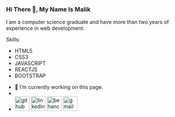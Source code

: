 ### Hi There 👋, My Name Is Malik
I am a computer science graduate and have more than two years of experience in web development.

Skills:
* HTML5
* CSS3
* JAVASCRIPT
* REACTJS
* BOOTSTRAP

- 🔭 I’m currently working on this page.
- 
- [<img src='https://cdn.jsdelivr.net/npm/simple-icons@3.0.1/icons/github.svg' alt='github' height='40'>](https://github.com/malikaboud1)  [<img src='https://cdn.jsdelivr.net/npm/simple-icons@3.0.1/icons/linkedin.svg' alt='linkedin' height='40'>](https://www.linkedin.com/in/Malik-aboud/)  [<img src='https://cdn.jsdelivr.net/npm/simple-icons@3.0.1/icons/behance.svg' alt='behance' height='40'>](https://www.behance.net/MalikAboud)  [<img src='https://cdn.jsdelivr.net/npm/simple-icons@3.0.1/icons/gmail.svg' alt='gmail' height='40'>](malkaboud7@gmail.com)  


